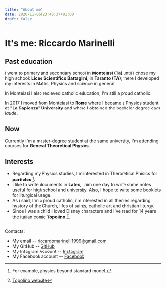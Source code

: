 ```yaml
---
title: "About me"
date: 2020-11-06T23:48:37+01:00
draft: false
---
```


# It's me: Riccardo Marinelli

## Past education 

I went to primary and secondary school in **Monteiasi (Ta)** until I chose my high school: **Liceo Scientifico Battaglini**, in **Taranto (TA)**; there I developed my interests in Maths, Physics and science in general.

In Monteiasi I also recieved catholic education, I'm still a proud catholic.

In 2017 I moved from Monteiasi to **Rome** where I became a Physics student at **"La Sapienza" University** and where I obtained the bachelor degree *cum laude*.

## Now

Currently I'm a master-degree student at the same university, I'm attending courses for **General Theoretical Physics**.

## Interests

* Regarding my Physics studies, I'm interested in Theroretical Phisics for **particles** [^1].
* I like to write documents in **Latex**, I aim one day to write some notes useful for high school and university. Also, I hope to write some booklets for liturgical usage.
* As i said, I'm a proud catholic, i'm interested in all themes regarding hystory of the Church, lifes of saints, catholic art and christian liturgy.
* Since I was a child I loved Disney characters and I've read for 14 years the italian comic **Topolino** [^2].

##

Contacts:
* My email -- riccardomarinelli1999@gmail.com
* My GitHub -- [GitHub](https://github.com/RikiMachine99)
* My Intagram Account -- [Instagram](https://www.instagram.com/pathos_b/)
* My Facebook account -- [Facebook](https://www.facebook.com/riccardo.marinelli.1)


[^1]: For example, physics beyond standard model.
[^2]: [Topolino website](https://www.topolino.it)

